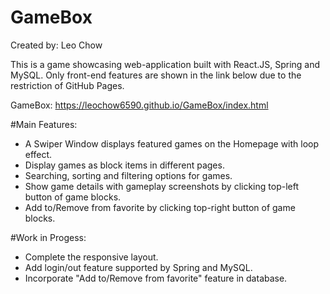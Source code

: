 # GameBox

Created by: Leo Chow

This is a game showcasing web-application built with React.JS, Spring and MySQL. Only front-end features are shown in the link below due to the restriction of GitHub Pages.

GameBox: https://leochow6590.github.io/GameBox/index.html

#Main Features:

- A Swiper Window displays featured games on the Homepage with loop effect.
- Display games as block items in different pages.
- Searching, sorting and filtering options for games.
- Show game details with gameplay screenshots by clicking top-left button of game blocks.
- Add to/Remove from favorite by clicking top-right button of game blocks.

#Work in Progess:

- Complete the responsive layout.
- Add login/out feature supported by Spring and MySQL.
- Incorporate "Add to/Remove from favorite" feature in database.
